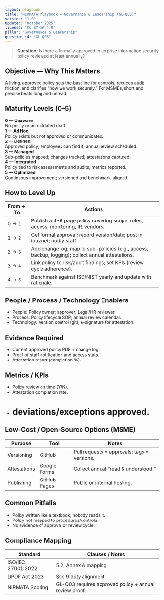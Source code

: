 ```yaml
---
layout: playbook
title: "NIRMATA Playbook — Governance & Leadership (GL-Q03)"
version: "1.0"
updated: "October 2025"
license: "CC BY-SA 4.0"
pillar: "Governance & Leadership"
question_id: "GL-Q03"
---
```


> **Question:** Is there a formally approved enterprise information security policy reviewed at least annually?

## Objective — Why This Matters
A living, approved policy sets the baseline for controls, reduces audit friction, and clarifies “how we work securely.” For MSMEs, short and precise beats long and unread.

## Maturity Levels (0–5)
<div class="levels-grid">
  <div class="level level-0"><strong>0 — Unaware</strong><br>No policy or an outdated draft.</div>
  <div class="level level-1"><strong>1 — Ad Hoc</strong><br>Policy exists but not approved or communicated.</div>
  <div class="level level-2"><strong>2 — Defined</strong><br>Approved policy; employees can find it; annual review scheduled.</div>
  <div class="level level-3"><strong>3 — Managed</strong><br>Sub-policies mapped; changes tracked; attestations captured.</div>
  <div class="level level-4"><strong>4 — Integrated</strong><br>Policy tied to risk assessments and audits; metrics reported.</div>
  <div class="level level-5"><strong>5 — Optimized</strong><br>Continuous improvement; versioned and benchmark-aligned.</div>
</div>

## How to Level Up
| From → To | Actions |
|---|---|
| 0 → 1 | Publish a 4-6 page policy covering scope, roles, access, monitoring, IR, vendors. |
| 1 → 2 | Get formal approval; record version/date; post in intranet; notify staff. |
| 2 → 3 | Add change log; map to sub-policies (e.g., access, backup, logging); collect annual attestations. |
| 3 → 4 | Link policy to risk/audit findings; set KPIs (review cycle adherence). |
| 4 → 5 | Benchmark against ISO/NIST yearly and update with rationale. |

## People / Process / Technology Enablers
- People: Policy owner; approver; Legal/HR reviewer.
- Process: Policy lifecycle SOP; annual review calendar.
- Technology: Version control (git); e-signature for attestation.

## Evidence Required
- Current approved policy PDF + change log.
- Proof of staff notification and access stats.
- Attestation report (completion %).

## Metrics / KPIs
- Policy review on time (Y/N).
- Attestation completion rate.
- # deviations/exceptions approved.

## Low-Cost / Open-Source Options (MSME)
| Purpose | Tool | Notes |
|---|---|---|
| Versioning | GitHub | Pull requests = approvals; tags = versions. |
| Attestations | Google Forms | Collect annual “read & understood.” |
| Publishing | GitHub Pages | Public or internal hosting. |

## Common Pitfalls
- Policy written like a textbook; nobody reads it.
- Policy not mapped to procedures/controls.
- No evidence of approval or review cycle.

## Compliance Mapping
| Standard | Clauses / Notes |
|---|---|
| ISO/IEC 27001:2022 | 5.2; Annex A mapping |
| DPDP Act 2023 | Sec 9 duty alignment |
| NIRMATA Scoring | GL-Q03 requires approved policy + annual review proof.

